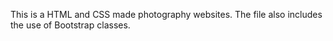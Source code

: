 This is a HTML and CSS made photography websites. The file also includes the use of Bootstrap classes.
